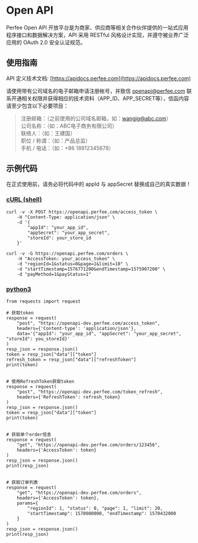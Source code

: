 # Open API
Perfee Open API 开放平台是为商家、供应商等相关合作伙伴提供的一站式应用程序接口和数据解决方案，API 采用 RESTful 风格设计实现，并遵守被业界广泛应用的 OAuth 2.0 安全认证规范。

## 使用指南
API 定义技术文档: [https://apidocs.perfee.com](https://apidocs.perfee.com)

请使用带有公司域名的电子邮箱申请注册帐号，并致信 openapi@perfee.com 联系开通相关权限并获得相应的技术资料（APP_ID、APP_SECRET等），信函内容请至少包含以下必要项目：
>
> 注册邮箱：（之前使用的公司域名邮箱，如：wangjg@abc.com）  
> 公司名称：（如：ABC电子商务有限公司）  
> 联络人：（如：王建国）  
> 职位 / 称谓：（如：产品总监）  
> 手机 / 电话：（如：+86 18912345678）  

## 示例代码
在正式使用前，请务必将代码中的 appId 与 appSecret 替换成自己的真实数据！
### [cURL (shell)](samples/shell/get_orders.sh)
```shell
curl -v -X POST https://openapi.perfee.com/access_token \
    -H "Content-Type: application/json" \
    -d '{
        "appId": "your_app_id",
        "appSecret": "your_app_secret",
        "storeId": your_store_id
    }'

curl -v -G https://openapi.perfee.com/orders \
    -H "AccessToken: your_access_token" \
    -d "regionId=1&status=0&page=1&limit=10" \
    -d "startTimestamp=1576771200&endTimestamp=1575907200" \
    -d "payMethod=1&payStatus=1"
```
### [python3](samples/shell/get_orders.py)
```python3
from requests import request

# 获取token
response = request(
    "post", "https://openapi-dev.perfee.com/access_token",
    headers={'Content-type': 'application/json'},
    data='{"appId": "your_app_id", "appSecret": "your_app_secret", "storeId": you_storeId}'
)
resp_json = response.json()
token = resp_json["data"]["token"]
refresh_token = resp_json["data"]["refreshToken"]
print(token)


# 使用RefreshToken获取token
response = request(
    "post", "https://openapi-dev.perfee.com/token_refresh",
    headers={'RefreshToken': refresh_token}
)
resp_json = response.json()
token = resp_json["data"]["token"]
print(token)


# 获取单个order信息
response = request(
    "get", "https://openapi-dev.perfee.com/orders/123456",
    headers={'AccessToken': token}
)
resp_json = response.json()
print(resp_json)


# 获取订单列表
response = request(
    "get", "https://openapi-dev.perfee.com/orders",
    headers={'AccessToken': token},
    params={
        "regionId": 1, "status": 0, "page": 1, "limit": 20,
        "startTimestamp": 1570000000, "endTimestamp": 1570432000
    }
)
resp_json = response.json()
print(resp_json)

```
